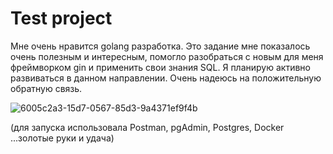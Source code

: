 # Test project

Мне очень нравится  golang разработка. Это задание мне показалось очень полезным и интересным, помогло разобраться с новым для меня фреймворком gin и применить свои знания  SQL.
Я планирую активно развиваться в данном направлении. Очень надеюсь на положительную обратную связь.


![6005c2a3-15d7-0567-85d3-9a4371ef9f4b](https://github.com/OlgaValieva/sber_golang/assets/89796242/5c33f10f-9a42-4800-ac19-f18a42affdd5)


(для запуска использовала Postman, pgAdmin, Postgres, Docker ...золотые руки и удача)

